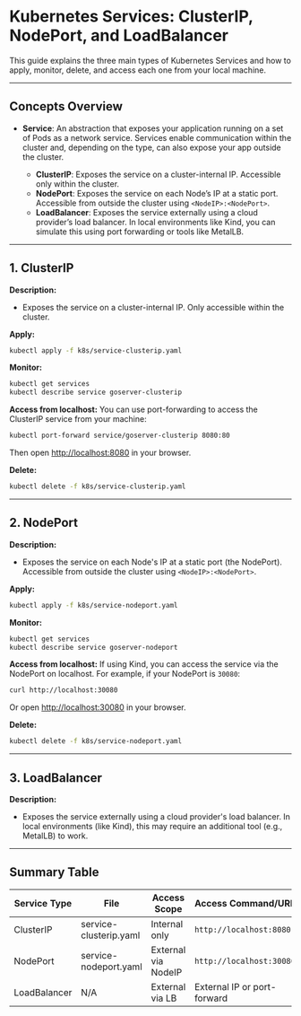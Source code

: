# Kubernetes Services: ClusterIP, NodePort, and LoadBalancer

This guide explains the three main types of Kubernetes Services and how to apply, monitor, delete, and access each one from your local machine.

---

## Concepts Overview

- **Service**: An abstraction that exposes your application running on a set of Pods as a network service. Services enable communication within the cluster and, depending on the type, can also expose your app outside the cluster.

  - **ClusterIP**: Exposes the service on a cluster-internal IP. Accessible only within the cluster.
  - **NodePort**: Exposes the service on each Node’s IP at a static port. Accessible from outside the cluster using `<NodeIP>:<NodePort>`.
  - **LoadBalancer**: Exposes the service externally using a cloud provider’s load balancer. In local environments like Kind, you can simulate this using port forwarding or tools like MetalLB.


---

## 1. ClusterIP

**Description:**
- Exposes the service on a cluster-internal IP. Only accessible within the cluster.

**Apply:**
```sh
kubectl apply -f k8s/service-clusterip.yaml
```
**Monitor:**
```sh
kubectl get services
kubectl describe service goserver-clusterip
```
**Access from localhost:**
You can use port-forwarding to access the ClusterIP service from your machine:
```sh
kubectl port-forward service/goserver-clusterip 8080:80
```
Then open [http://localhost:8080](http://localhost:8080) in your browser.

**Delete:**
```sh
kubectl delete -f k8s/service-clusterip.yaml
```

---

## 2. NodePort

**Description:**
- Exposes the service on each Node's IP at a static port (the NodePort). Accessible from outside the cluster using `<NodeIP>:<NodePort>`.

**Apply:**
```sh
kubectl apply -f k8s/service-nodeport.yaml
```
**Monitor:**
```sh
kubectl get services
kubectl describe service goserver-nodeport
```
**Access from localhost:**
If using Kind, you can access the service via the NodePort on localhost. For example, if your NodePort is `30080`:
```sh
curl http://localhost:30080
```
Or open [http://localhost:30080](http://localhost:30080) in your browser.

**Delete:**
```sh
kubectl delete -f k8s/service-nodeport.yaml
```

---

## 3. LoadBalancer

**Description:**
- Exposes the service externally using a cloud provider's load balancer. In local environments (like Kind), this may require an additional tool (e.g., MetalLB) to work.

---

## Summary Table

| Service Type  | File                   | Access Scope         | Access Command/URL                |
|---------------|------------------------|----------------------|-----------------------------------|
| ClusterIP     | service-clusterip.yaml | Internal only        | `http://localhost:8080`           |
| NodePort      | service-nodeport.yaml  | External via NodeIP  | `http://localhost:30080`          |
| LoadBalancer  | N/A                    | External via LB      | External IP or port-forward       |
